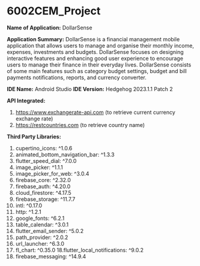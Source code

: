 # 6002CEM_Project

**Name of Application:**
DollarSense

**Application Summary:**
DollarSense is a financial management mobile application that allows users to manage and organise their monthly income, expenses, investments and budgets. DollarSense focuses on designing interactive features and enhancing good user experience to encourage users to manage their finance in their everyday lives. DollarSense consists of some main features such as category budget settings, budget and bill payments notifications, reports, and currency converter.

**IDE Name:**
Android Studio
**IDE Version:**
Hedgehog 2023.1.1 Patch 2

**API Integrated:**
1. https://www.exchangerate-api.com (to retrieve current currency exchange rate)
2. https://restcountries.com (to retrieve country name)

**Third Party Libraries:**
1. cupertino_icons: ^1.0.6
2. animated_bottom_navigation_bar: ^1.3.3
3. flutter_speed_dial: ^7.0.0
4. image_picker: ^1.1.1
5. image_picker_for_web: ^3.0.4
6. firebase_core: ^2.32.0
7. firebase_auth: ^4.20.0
8. cloud_firestore: ^4.17.5
9. firebase_storage: ^11.7.7
10. intl: ^0.17.0
11. http: ^1.2.1
12. google_fonts: ^6.2.1
13. table_calendar: ^3.0.1
14. flutter_email_sender: ^5.0.2
15. path_provider: ^2.0.2
16. url_launcher: ^6.3.0
17. fl_chart: ^0.35.0
18.flutter_local_notifications: ^9.0.2
19. firebase_messaging: ^14.9.4
